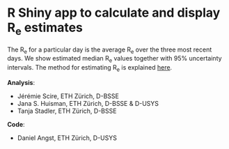 # R Shiny app to calculate and display R<sub>e</sub> estimates 

The R<sub>e</sub> for a particular day is the average R<sub>e</sub> over the three most recent days. We show estimated median R<sub>e</sub> values together with 95% uncertainty intervals. The method for estimating R<sub>e</sub> is explained [here](https://smw.ch/article/doi/smw.2020.20271).

**Analysis**: 
  - Jérémie Scire, ETH Zürich, D-BSSE
  - Jana S. Huisman, ETH Zürich, D-BSSE & D-USYS
  - Tanja Stadler, ETH Zürich, D-BSSE

**Code**:
  - Daniel Angst, ETH Zürich, D-USYS
